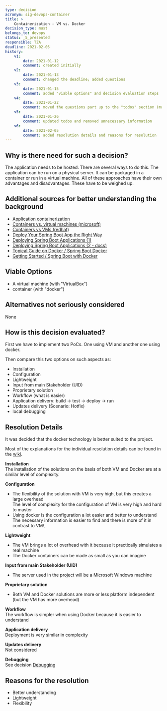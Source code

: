 ```yaml
---
type: decision
acronym: sig-devops-container
title: >
    Containerization - VM vs. Docker  
decision_type: must
belongs_to: devops
status: _5_presented
responsible: TZA
deadline: 2021-02-05
history:
    v1:
        date: 2021-01-12
        comment: created initially
    v2:
        date: 2021-01-13
        comment: changed the deadline; added questions
    v3:
        date: 2021-01-15
        comment: added "viable options" and decision evaluation steps
    v4: 
        date: 2021-01-22
        comment: moved the questions part up to the "todos" section (makes it better visible)
    v5:
        date: 2021-01-26
        comment: updated todos and removed unnecessary information
    v6:
        date: 2021-02-05
        comment: added resolution details and reasons for resolution
---
```


## Why is there need for such a decision?

The application needs to be hosted. There are several ways to do this.
The application can be run on a physical server.
It can be packaged in a container or run in a virtual machine.
All of these approaches have their own advantages and disadvantages.
These have to be weighed up.

## Additional sources for better understanding the background

* [Application containerization](https://searchitoperations.techtarget.com/definition/application-containerization-app-containerization)
* [Containers vs. virtual machines (microsoft)](https://docs.microsoft.com/en-us/virtualization/windowscontainers/about/containers-vs-vm)
* [Containers vs VMs (redhat)](https://www.redhat.com/en/topics/containers/containers-vs-vms)
* [Deploy Your Spring Boot App the Right Way](https://developer.okta.com/blog/2019/12/03/spring-boot-deploy-options) 
* [Deploying Spring Boot Applications (1)](https://spring.io/blog/2014/03/07/deploying-spring-boot-applications)
* [Deploying Spring Boot Applications (2 - docs)](https://docs.spring.io/spring-boot/docs/current/reference/html/deployment.html)
* [Topical Guide on Docker / Spring Boot Docker](https://spring.io/guides/topicals/spring-boot-docker)
* [Getting Started / Spring Boot with Docker](https://spring.io/guides/gs/spring-boot-docker/)

## Viable Options

* A virtual machine (with "VirtualBox")
* container (with "docker")

## Alternatives not seriously considered

None

## How is this decision evaluated?

First we have to implement two PoCs. One using VM and another one using docker.

Then compare this two options on such aspects as:
* Installation 
* Configuration
* Lightweight
* Input from main Stakeholder (UID)
* Proprietary solution  
* Workflow (what is easier)
* Application delivery: build -> test -> deploy -> run
* Updates delivery (Scenario: Hotfix)
* local debugging

## Resolution Details

It was decided that the docker technology is better suited to the project.

Most of the explanations for the individual resolution details can be found in the [wiki](https://github.com/EVATool/evatool-backend/wiki/VM-vs-Docker-PoC).

**Installation**\
The installation of the solutions on the basis of both VM and Docker are at a similar level of complexity.

**Configuration**
* The flexibility of the solution with VM is very high, but this creates a large overhead\
  The level of complexity for the configuration of VM is very high and hard to master
* Using docker is the configuration a lot easier and better to understand\
  The necessary information is easier to find and there is more of it in contrast to VM\
  

**Lightweight**
* The VM brings a lot of overhead with it because it practically simulates a real machine
* The Docker containers can be made as small as you can imagine

**Input from main Stakeholder (UID)**
* The server used in the project will be a Microsoft Windows machine

**Proprietary solution**
* Both VM and Docker solutions are more or less platform independent (but the VM has more overhead)

**Workflow**\
The workflow is simpler when using Docker because it is easier to understand  

**Application delivery**\
Deployment is very similar in complexity

**Updates delivery**\
Not considered

**Debugging**\
See decision [Debugging](https://github.com/EVATool/evatool-backend/wiki/Debugging)

## Reasons for the resolution

* Better understanding
* Lightweight
* Flexibility
